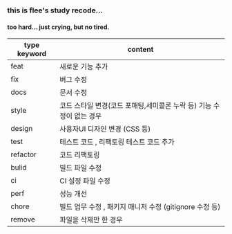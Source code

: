 ### this is flee's study recode...
#### too hard... just crying, but no tired.

| type keyword | content |
| ------ | ---------- |
| feat | 새로운 기능 추가 |
| fix | 버그 수정 |
| docs | 문서 수정 |
| style | 코드 스타일 변경(코드 포매팅,세미콜론 누락 등) 기능 수정이 없는 경우 |
| design | 사용자UI 디자인 변경 (CSS 등) | 
| test | 테스트 코드 , 리팩토링 테스트 코드 추가 |
| refactor | 코드 리팩토링 |
| bulid | 빌드 파일 수정 | 
| ci | CI 설정 파일 수정 |
| perf | 성능 개선 |
| chore | 빌드 업무 수정 , 패키지 매니저 수정 (gitignore 수정 등) |
| remove | 파일을 삭제만 한 경우 |